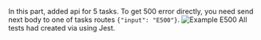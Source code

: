 In this part, added api for 5 tasks.
To get 500 error directly, you need send next body to one of tasks routes `{"input": "E500"}`.
![Example E500](http://dl4.joxi.net/drive/2021/01/10/0043/3082/2874378/78/183187c922.jpg)
All tests had created via using Jest.

